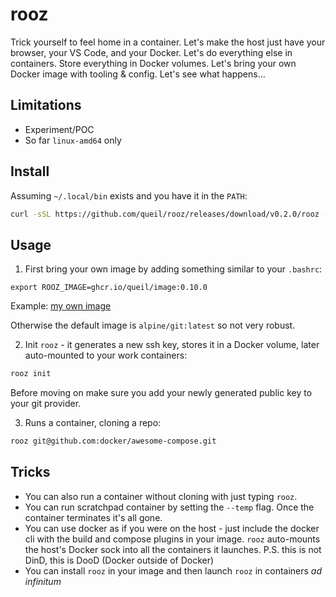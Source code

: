 # rooz

Trick yourself to feel home in a container.
Let's make the host just have your browser, your VS Code, and your Docker.
Let's do everything else in containers. Store everything in Docker volumes.
Let's bring your own Docker image with tooling & config.
Let's see what happens...

## Limitations

* Experiment/POC
* So far `linux-amd64` only

## Install

Assuming `~/.local/bin` exists and you have it in the `PATH`:

```sh
curl -sSL https://github.com/queil/rooz/releases/download/v0.2.0/rooz -o ~/.local/bin/rooz && chmod +x ~/.local/bin/rooz
```

## Usage

1. First bring your own image by adding something similar to your `.bashrc`:
```
export ROOZ_IMAGE=ghcr.io/queil/image:0.10.0
```

Example: [my own image](https://github.com/queil/image/blob/main/src/Dockerfile)

Otherwise the default image is `alpine/git:latest` so not very robust.

2. Init `rooz` - it generates a new ssh key, stores it in a Docker volume, later auto-mounted to your work containers:

```sh
rooz init
```

Before moving on make sure you add your newly generated public key to your git provider.

3. Runs a container, cloning a repo:

```sh
rooz git@github.com:docker/awesome-compose.git
```

## Tricks

* You can also run a container without cloning with just typing `rooz`.
* You can run scratchpad container by setting the `--temp` flag. Once the container terminates it's all gone.
* You can use docker as if you were on the host - just include the docker cli with the build and compose plugins in your image.
  `rooz` auto-mounts the host's Docker sock into all the containers it launches. P.S. this is not DinD, this is DooD (Docker outside of Docker)
* You can install `rooz` in your image and then launch `rooz` in containers *ad infinitum*
